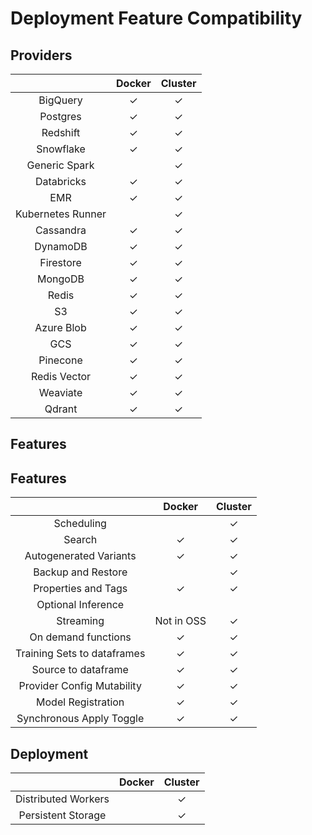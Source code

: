 # Deployment Feature Compatibility
## Providers
|                   |       Docker       |  Cluster  |
|:-----------------:|:------------------:|:---------:|
|     BigQuery      |       &check;      |     &check;     |
|     Postgres      | &check; |     &check;     |
|     Redshift      | &check; |     &check;     |
|     Snowflake     | &check; |     &check;     |
|   Generic Spark   |                    |     &check;     |
|    Databricks     | &check; |     &check;     |
|        EMR        | &check; |     &check;     |
| Kubernetes Runner |                    |     &check;     |
|     Cassandra     | &check; |     &check;     |
|     DynamoDB      | &check; |     &check;     |
|     Firestore     | &check; |     &check;     |
|      MongoDB      | &check; |     &check;     |
|       Redis       | &check; |     &check;     |
|        S3         | &check; |     &check;     |
|    Azure Blob     | &check; |     &check;     |
|        GCS        | &check; |     &check;     |
|     Pinecone      | &check; |     &check;     |
|   Redis Vector    | &check; |     &check;     |
|     Weaviate      | &check; |     &check;     |
|     Qdrant        | &check; |     &check;     |


## Features
## Features
|                               |    Docker    |  Cluster  |
|:-----------------------------:|:------------:|:---------:|
|          Scheduling           |              |     &check;     |
|            Search             |      &check;       |     &check;     |
|    Autogenerated Variants     |      &check;       |     &check;     |
|      Backup and Restore       |              |     &check;     |
|      Properties and Tags      |      &check;       |     &check;     |
|      Optional Inference       |              |           |
|           Streaming           |  Not in OSS  |     &check;     |
|      On demand functions      |      &check;       |     &check;     |
|  Training Sets to dataframes  |      &check;       |     &check;     |
|      Source to dataframe      |      &check;       |     &check;     |
|  Provider Config Mutability   |      &check;       |     &check;     |
|      Model Registration       |      &check;       |     &check;     |
|   Synchronous Apply Toggle    |      &check;       |     &check;     |


## Deployment
|                               |    Docker    |  Cluster  |
|:-----------------------------:|:------------:|:---------:|
|      Distributed Workers      |              |     &check;     |
|      Persistent Storage       |              |     &check;     |